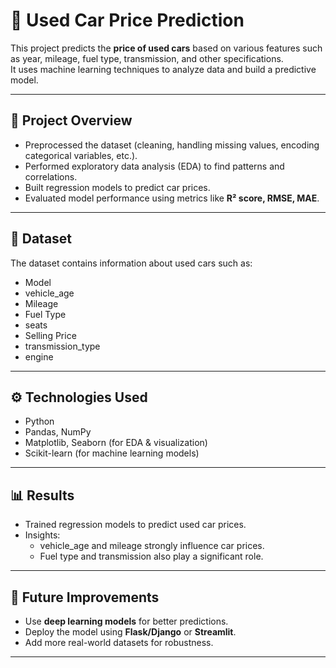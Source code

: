 # 🚗 Used Car Price Prediction

This project predicts the **price of used cars** based on various features such as year, mileage, fuel type, transmission, and other specifications.  
It uses machine learning techniques to analyze data and build a predictive model.

---

## 📌 Project Overview
- Preprocessed the dataset (cleaning, handling missing values, encoding categorical variables, etc.).  
- Performed exploratory data analysis (EDA) to find patterns and correlations.  
- Built regression models to predict car prices.  
- Evaluated model performance using metrics like **R² score, RMSE, MAE**.  

---

## 📂 Dataset
The dataset contains information about used cars such as:
- Model 
- vehicle_age
- Mileage  
- Fuel Type  
- seats
- Selling Price 
- transmission_type
- engine
   

---

## ⚙️ Technologies Used
- Python   
- Pandas, NumPy  
- Matplotlib, Seaborn (for EDA & visualization)  
- Scikit-learn (for machine learning models)  

---

## 📊 Results
- Trained regression models to predict used car prices.  
- Insights:  
  - vehicle_age and mileage strongly influence car prices.  
  - Fuel type and transmission also play a significant role.  

---

## 📌 Future Improvements
- Use **deep learning models** for better predictions.  
- Deploy the model using **Flask/Django** or **Streamlit**.  
- Add more real-world datasets for robustness.  

---
 
